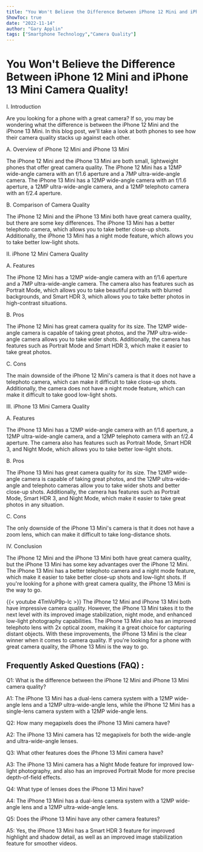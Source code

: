 ```yaml
---
title: "You Won't Believe the Difference Between iPhone 12 Mini and iPhone 13 Mini Camera Quality!"
ShowToc: true 
date: "2022-11-14"
author: "Gary Applin" 
tags: ["Smartphone Technology","Camera Quality"]
---
```

# You Won't Believe the Difference Between iPhone 12 Mini and iPhone 13 Mini Camera Quality!

I. Introduction

Are you looking for a phone with a great camera? If so, you may be wondering what the difference is between the iPhone 12 Mini and the iPhone 13 Mini. In this blog post, we'll take a look at both phones to see how their camera quality stacks up against each other. 

A. Overview of iPhone 12 Mini and iPhone 13 Mini

The iPhone 12 Mini and the iPhone 13 Mini are both small, lightweight phones that offer great camera quality. The iPhone 12 Mini has a 12MP wide-angle camera with an f/1.6 aperture and a 7MP ultra-wide-angle camera. The iPhone 13 Mini has a 12MP wide-angle camera with an f/1.6 aperture, a 12MP ultra-wide-angle camera, and a 12MP telephoto camera with an f/2.4 aperture. 

B. Comparison of Camera Quality

The iPhone 12 Mini and the iPhone 13 Mini both have great camera quality, but there are some key differences. The iPhone 13 Mini has a better telephoto camera, which allows you to take better close-up shots. Additionally, the iPhone 13 Mini has a night mode feature, which allows you to take better low-light shots. 

II. iPhone 12 Mini Camera Quality

A. Features

The iPhone 12 Mini has a 12MP wide-angle camera with an f/1.6 aperture and a 7MP ultra-wide-angle camera. The camera also has features such as Portrait Mode, which allows you to take beautiful portraits with blurred backgrounds, and Smart HDR 3, which allows you to take better photos in high-contrast situations. 

B. Pros

The iPhone 12 Mini has great camera quality for its size. The 12MP wide-angle camera is capable of taking great photos, and the 7MP ultra-wide-angle camera allows you to take wider shots. Additionally, the camera has features such as Portrait Mode and Smart HDR 3, which make it easier to take great photos. 

C. Cons

The main downside of the iPhone 12 Mini's camera is that it does not have a telephoto camera, which can make it difficult to take close-up shots. Additionally, the camera does not have a night mode feature, which can make it difficult to take good low-light shots. 

III. iPhone 13 Mini Camera Quality

A. Features

The iPhone 13 Mini has a 12MP wide-angle camera with an f/1.6 aperture, a 12MP ultra-wide-angle camera, and a 12MP telephoto camera with an f/2.4 aperture. The camera also has features such as Portrait Mode, Smart HDR 3, and Night Mode, which allows you to take better low-light shots. 

B. Pros

The iPhone 13 Mini has great camera quality for its size. The 12MP wide-angle camera is capable of taking great photos, and the 12MP ultra-wide-angle and telephoto cameras allow you to take wider shots and better close-up shots. Additionally, the camera has features such as Portrait Mode, Smart HDR 3, and Night Mode, which make it easier to take great photos in any situation. 

C. Cons

The only downside of the iPhone 13 Mini's camera is that it does not have a zoom lens, which can make it difficult to take long-distance shots. 

IV. Conclusion

The iPhone 12 Mini and the iPhone 13 Mini both have great camera quality, but the iPhone 13 Mini has some key advantages over the iPhone 12 Mini. The iPhone 13 Mini has a better telephoto camera and a night mode feature, which make it easier to take better close-up shots and low-light shots. If you're looking for a phone with great camera quality, the iPhone 13 Mini is the way to go.

{{< youtube 4TmVoP9p-Ic >}} 
The iPhone 12 Mini and iPhone 13 Mini both have impressive camera quality. However, the iPhone 13 Mini takes it to the next level with its improved image stabilization, night mode, and enhanced low-light photography capabilities. The iPhone 13 Mini also has an improved telephoto lens with 2x optical zoom, making it a great choice for capturing distant objects. With these improvements, the iPhone 13 Mini is the clear winner when it comes to camera quality. If you're looking for a phone with great camera quality, the iPhone 13 Mini is the way to go.

## Frequently Asked Questions (FAQ) :
Q1: What is the difference between the iPhone 12 Mini and iPhone 13 Mini camera quality?

A1: The iPhone 13 Mini has a dual-lens camera system with a 12MP wide-angle lens and a 12MP ultra-wide-angle lens, while the iPhone 12 Mini has a single-lens camera system with a 12MP wide-angle lens.

Q2: How many megapixels does the iPhone 13 Mini camera have?

A2: The iPhone 13 Mini camera has 12 megapixels for both the wide-angle and ultra-wide-angle lenses.

Q3: What other features does the iPhone 13 Mini camera have?

A3: The iPhone 13 Mini camera has a Night Mode feature for improved low-light photography, and also has an improved Portrait Mode for more precise depth-of-field effects.

Q4: What type of lenses does the iPhone 13 Mini have?

A4: The iPhone 13 Mini has a dual-lens camera system with a 12MP wide-angle lens and a 12MP ultra-wide-angle lens.

Q5: Does the iPhone 13 Mini have any other camera features?

A5: Yes, the iPhone 13 Mini has a Smart HDR 3 feature for improved highlight and shadow detail, as well as an improved image stabilization feature for smoother videos.


